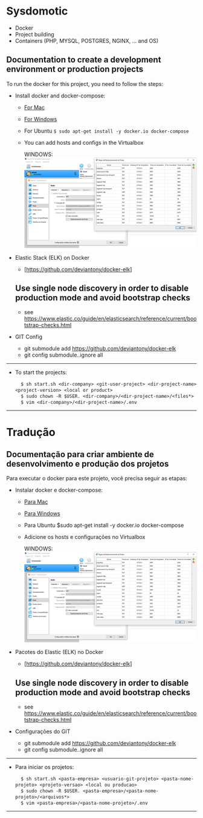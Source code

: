# Sysdomotic
* Docker
* Project building
* Containers (PHP, MYSQL, POSTGRES, NGINX, ... and OS)

## Documentation to create a development environment or production projects
 
To run the docker for this project, you need to follow the steps:
 
+ Install docker and docker-compose:
     * [For Mac](https://www.docker.com/docker-mac)
     * [For Windows](https://www.docker.com/docker-windows)
     * For Ubuntu `$ sudo apt-get install -y docker.io docker-compose`
     * You can add hosts and configs in the Virtualbox

         WINDOWS:
         ![Screenshot](docker-virtualbox-conf-windows.png)

+ Elastic Stack (ELK) on Docker
     * [https://github.com/deviantony/docker-elk]
     ## Use single node discovery in order to disable production mode and avoid bootstrap checks
     * see https://www.elastic.co/guide/en/elasticsearch/reference/current/bootstrap-checks.html

+ GIT Config
     * git submodule add https://github.com/deviantony/docker-elk
     * git config submodule.<module>.ignore all


***

* To start the projects:

        $ sh start.sh <dir-company> <git-user-project> <dir-project-name> <project-version> <local or product>
        $ sudo chown -R $USER. <dir-company>/<dir-project-name>/<files*>
        $ vim <dir-company>/<dir-project-name>/.env

***

# Tradução
 
## Documentação para criar ambiente de desenvolvimento e produção dos projetos

Para executar o docker para este projeto, você precisa seguir as etapas:

+ Instalar docker e docker-compose:
     * [Para Mac](https://www.docker.com/docker-mac)
     * [Para Windows](https://www.docker.com/docker-windows)
     * Para Ubuntu $sudo apt-get install -y docker.io docker-compose
     * Adicione os hosts e configurações no Virtualbox

         WINDOWS:
         ![Screenshot](docker-virtualbox-conf-windows.png)

+ Pacotes do Elastic (ELK) no Docker
     * [https://github.com/deviantony/docker-elk]
     ## Use single node discovery in order to disable production mode and avoid bootstrap checks
     * see https://www.elastic.co/guide/en/elasticsearch/reference/current/bootstrap-checks.html

+ Configurações do GIT
     * git submodule add https://github.com/deviantony/docker-elk
     * git config submodule.<module>.ignore all

***

* Para iniciar os projetos:

        $ sh start.sh <pasta-empresa> <usuario-git-projeto> <pasta-nome-projeto> <projeto-versao> <local ou producao>
        $ sudo chown -R $USER. <pasta-empresa>/<pasta-nome-projeto>/<arquivos*>
        $ vim <pasta-empresa>/<pasta-nome-projeto>/.env

***